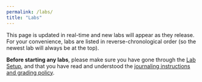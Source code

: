 ```yaml
---
permalink: /labs/
title: "Labs"
---
```


This page is updated in real-time and new labs will appear as they release. For your convenience, labs are listed in reverse-chronological order (so the newest lab will always be at the top).

**Before starting any labs**, please make sure you have gone through the [Lab Setup](/labs/setup/), and that you have read and understood the [journaling instructions and grading policy](/labs/grading/).